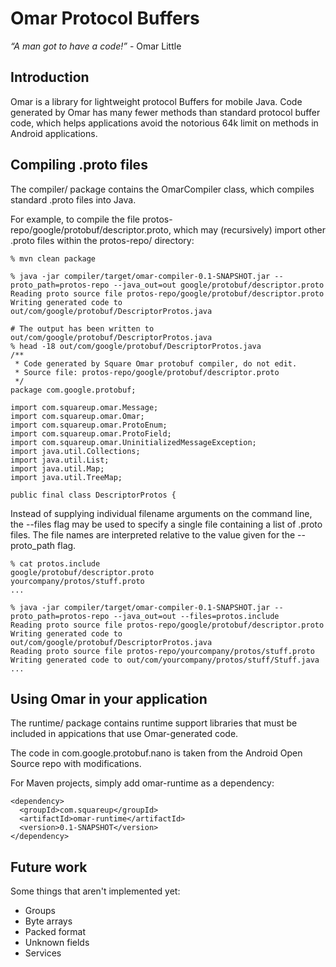 Omar Protocol Buffers
=====================
*“A man got to have a code!”* - Omar Little

Introduction
------------

Omar is a library for lightweight protocol Buffers for mobile Java. Code generated by Omar has many
fewer methods than standard protocol buffer code, which helps applications avoid the notorious 64k limit on methods in
Android applications.

Compiling .proto files
----------------------
The compiler/ package contains the OmarCompiler class, which compiles standard .proto files into Java.

For example, to compile the file protos-repo/google/protobuf/descriptor.proto, which may (recursively) import
other .proto files within the protos-repo/ directory:

    % mvn clean package

    % java -jar compiler/target/omar-compiler-0.1-SNAPSHOT.jar --proto_path=protos-repo --java_out=out google/protobuf/descriptor.proto
	Reading proto source file protos-repo/google/protobuf/descriptor.proto
	Writing generated code to out/com/google/protobuf/DescriptorProtos.java
	
	# The output has been written to out/com/google/protobuf/DescriptorProtos.java
	% head -18 out/com/google/protobuf/DescriptorProtos.java
	/**
	 * Code generated by Square Omar protobuf compiler, do not edit.
	 * Source file: protos-repo/google/protobuf/descriptor.proto
	 */
	package com.google.protobuf;

	import com.squareup.omar.Message;
	import com.squareup.omar.Omar;
	import com.squareup.omar.ProtoEnum;
	import com.squareup.omar.ProtoField;
	import com.squareup.omar.UninitializedMessageException;
	import java.util.Collections;
	import java.util.List;
	import java.util.Map;
	import java.util.TreeMap;

	public final class DescriptorProtos {
		
Instead of supplying individual filename arguments on the command line, the --files flag may be used to specify a single file containing a list of .proto files.
The file names are interpreted relative to the value given for the --proto_path flag.

    % cat protos.include
    google/protobuf/descriptor.proto
    yourcompany/protos/stuff.proto
    ...

    % java -jar compiler/target/omar-compiler-0.1-SNAPSHOT.jar --proto_path=protos-repo --java_out=out --files=protos.include
    Reading proto source file protos-repo/google/protobuf/descriptor.proto
	Writing generated code to out/com/google/protobuf/DescriptorProtos.java
	Reading proto source file protos-repo/yourcompany/protos/stuff.proto
	Writing generated code to out/com/yourcompany/protos/stuff/Stuff.java
	...

Using Omar in your application
------------------------------

The runtime/ package contains runtime support libraries that must be included in appications that use Omar-generated code.

The code in com.google.protobuf.nano is taken from the Android Open Source repo with modifications.

For Maven projects, simply add omar-runtime as a dependency:

    <dependency>
      <groupId>com.squareup</groupId>
      <artifactId>omar-runtime</artifactId>
      <version>0.1-SNAPSHOT</version>
    </dependency>

Future work
-----------
Some things that aren't implemented yet:

* Groups
* Byte arrays
* Packed format
* Unknown fields
* Services
